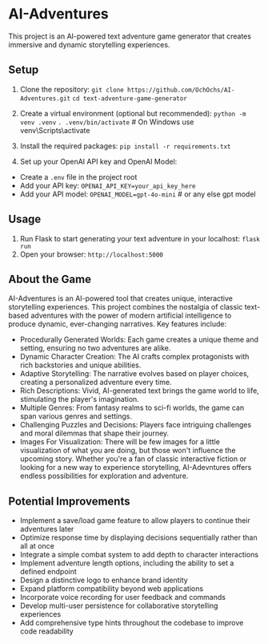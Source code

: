 # AI-Adventures
 
This project is an AI-powered text adventure game generator that creates immersive and dynamic storytelling experiences.

## Setup

1. Clone the repository:
    `git clone https://github.com/OchOchs/AI-Adventures.git`
    `cd text-adventure-game-generator`

2. Create a virtual environment (optional but recommended):
    `python -m venv .venv`
    `. .venv/bin/activate` # On Windows use venv\Scripts\activate

3. Install the required packages:
    `pip install -r requirements.txt`

4. Set up your OpenAI API key and OpenAI Model:
- Create a `.env` file in the project root
- Add your API key: `OPENAI_API_KEY=your_api_key_here`
- Add your API model: `OPENAI_MODEL=gpt-4o-mini` # or any else gpt model

## Usage

1. Run Flask to start generating your text adventure in your localhost:
    `flask run`
2. Open your browser:
    `http://localhost:5000`

## About the Game

AI-Adventures is an AI-powered tool that creates unique, interactive storytelling experiences. This project combines the nostalgia of classic text-based adventures with the power of modern artificial intelligence to produce dynamic, ever-changing narratives.
Key features include:
- Procedurally Generated Worlds: 
    Each game creates a unique theme and setting, ensuring no two adventures are alike.
- Dynamic Character Creation: 
    The AI crafts complex protagonists with rich backstories and unique abilities.
- Adaptive Storytelling: 
    The narrative evolves based on player choices, creating a personalized adventure every time.
- Rich Descriptions: 
    Vivid, AI-generated text brings the game world to life, stimulating the player's imagination.
- Multiple Genres: 
    From fantasy realms to sci-fi worlds, the game can span various genres and settings.
- Challenging Puzzles and Decisions: 
    Players face intriguing challenges and moral dilemmas that shape their journey.
- Images For Visualization:
    There will be few images for a little visualization of what you are doing, but those won't influence the upcoming story.
Whether you're a fan of classic interactive fiction or looking for a new way to experience storytelling, AI-Adevntures offers endless possibilities for exploration and adventure.

## Potential Improvements

- Implement a save/load game feature to allow players to continue their adventures later
- Optimize response time by displaying decisions sequentially rather than all at once
- Integrate a simple combat system to add depth to character interactions
- Implement adventure length options, including the ability to set a defined endpoint
- Design a distinctive logo to enhance brand identity
- Expand platform compatibility beyond web applications
- Incorporate voice recording for user feedback and commands
- Develop multi-user persistence for collaborative storytelling experiences
- Add comprehensive type hints throughout the codebase to improve code readability
